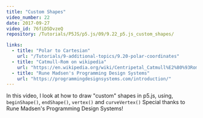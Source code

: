 ```yaml
---
title: "Custom Shapes"
video_number: 22
date: 2017-09-27
video_id: 76fiD5DvzeQ
repository: /Tutorials/P5JS/p5.js/09/9.22_p5.js_custom_shapes/

links:
  - title: "Polar to Cartesian"
    url: "/Tutorials/9-additional-topics/9.20-polar-coordinates"
  - title: "Catmull-Rom on wikipedia"
    url: "https://en.wikipedia.org/wiki/Centripetal_Catmull%E2%80%93Rom_spline"
  - title: "Rune Madsen's Programming Design Systems"
    url: "https://programmingdesignsystems.com/introduction/"
---
```

In this video, I look at how to draw "custom" shapes in p5.js, using, `beginShape()`, `endShape()`, `vertex()` and `curveVertex()`
Special thanks to Rune Madsen's Programming Design Systems!
